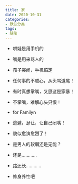 ```yaml
---
title: 家
date: 2020-10-31
categories:
- 默认分类
tags:
- 随笔
---
```


* 哄娃是用手机的

* 嘴是用来骂人的 

* 孩子哭闹，手机搞定
* 任何事的不顺心，从头骂道尾！
* 有时真想掌嘴，又思这是家暴！
* 不掌嘴，难解心头只恨！
* for Familyn
* 逃避，忍让，让自己闭嘴！
* 貌似愈演愈烈了！
* 是男人的软弱还是无能？
* 还是…………
* 路还长…………
* 修身养性吧
